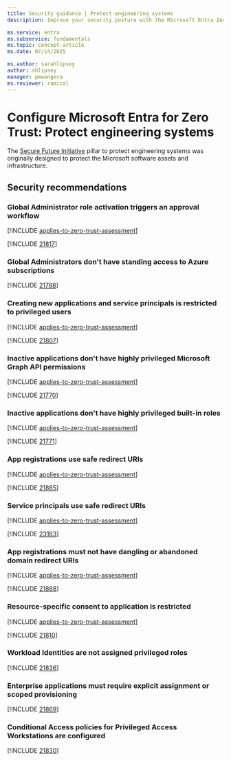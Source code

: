 ```yaml
---
title: Security guidance | Protect engineering systems
description: Improve your security posture with the Microsoft Entra Zero Trust assessment to protect engineering systems.

ms.service: entra
ms.subservice: fundamentals
ms.topic: concept-article
ms.date: 07/14/2025

ms.author: sarahlipsey
author: shlipsey
manager: pmwongera
ms.reviewer: ramical
---
```

# Configure Microsoft Entra for Zero Trust: Protect engineering systems

The [Secure Future Initiative](https://cdn-dynmedia-1.microsoft.com/is/content/microsoftcorp/microsoft/final/en-us/microsoft-brand/documents/sfi-protect-engineering-systems.pdf) pillar to protect engineering systems was originally designed to protect the Microsoft software assets and infrastructure.

## Security recommendations

### Global Administrator role activation triggers an approval workflow
[!INCLUDE [applies-to-zero-trust-assessment](../includes/secure-recommendations/applies-to-zero-trust-assessment.md)]

[!INCLUDE [21817](../includes/secure-recommendations/21817.md)]

### Global Administrators don't have standing access to Azure subscriptions
[!INCLUDE [21788](../includes/secure-recommendations/21788.md)]

### Creating new applications and service principals is restricted to privileged users
[!INCLUDE [applies-to-zero-trust-assessment](../includes/secure-recommendations/applies-to-zero-trust-assessment.md)]

[!INCLUDE [21807](../includes/secure-recommendations/21807.md)]

### Inactive applications don't have highly privileged Microsoft Graph API permissions
[!INCLUDE [applies-to-zero-trust-assessment](../includes/secure-recommendations/applies-to-zero-trust-assessment.md)]

[!INCLUDE [21770](../includes/secure-recommendations/21770.md)]

### Inactive applications don't have highly privileged built-in roles
[!INCLUDE [applies-to-zero-trust-assessment](../includes/secure-recommendations/applies-to-zero-trust-assessment.md)]

[!INCLUDE [21771](../includes/secure-recommendations/21771.md)]

### App registrations use safe redirect URIs
[!INCLUDE [applies-to-zero-trust-assessment](../includes/secure-recommendations/applies-to-zero-trust-assessment.md)]

[!INCLUDE [21885](../includes/secure-recommendations/21885.md)]

### Service principals use safe redirect URIs
[!INCLUDE [applies-to-zero-trust-assessment](../includes/secure-recommendations/applies-to-zero-trust-assessment.md)]

[!INCLUDE [23183](../includes/secure-recommendations/23183.md)]

### App registrations must not have dangling or abandoned domain redirect URIs
[!INCLUDE [applies-to-zero-trust-assessment](../includes/secure-recommendations/applies-to-zero-trust-assessment.md)]

[!INCLUDE [21888](../includes/secure-recommendations/21888.md)]

### Resource-specific consent to application is restricted
[!INCLUDE [applies-to-zero-trust-assessment](../includes/secure-recommendations/applies-to-zero-trust-assessment.md)]

[!INCLUDE [21810](../includes/secure-recommendations/21810.md)]

### Workload Identities are not assigned privileged roles
[!INCLUDE [21836](../includes/secure-recommendations/21836.md)]

### Enterprise applications must require explicit assignment or scoped provisioning
[!INCLUDE [21869](../includes/secure-recommendations/21869.md)]

### Conditional Access policies for Privileged Access Workstations are configured
[!INCLUDE [21830](../includes/secure-recommendations/21830.md)]